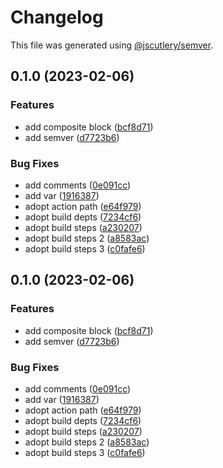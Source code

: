 # Changelog

This file was generated using [@jscutlery/semver](https://github.com/jscutlery/semver).

## 0.1.0 (2023-02-06)


### Features

* add composite block ([bcf8d71](https://github.com/push-based/user-flow-gh-action/commit/bcf8d7112d1a1613f974f38150cc152e2b40871b))
* add semver ([d7723b6](https://github.com/push-based/user-flow-gh-action/commit/d7723b6a20e3270334c0ce0d128dcc38d8be3ccb))


### Bug Fixes

* add comments ([0e091cc](https://github.com/push-based/user-flow-gh-action/commit/0e091ccf76208eeaf92b904ec084a3366d1c0649))
* add var ([1916387](https://github.com/push-based/user-flow-gh-action/commit/19163878eb8b6b770c35abdeae3cc0c8f072a7c3))
* adopt action path ([e64f979](https://github.com/push-based/user-flow-gh-action/commit/e64f9795c9e98f86c7be2aa1da1e94cab7ebc251))
* adopt build depts ([7234cf6](https://github.com/push-based/user-flow-gh-action/commit/7234cf63f39c6d000962eef24d8a260d23ae0a40))
* adopt build steps ([a230207](https://github.com/push-based/user-flow-gh-action/commit/a23020740cce427052de4ff29aa56c3d4e740caf))
* adopt build steps 2 ([a8583ac](https://github.com/push-based/user-flow-gh-action/commit/a8583accf409fc269d784c164888155f92b15402))
* adopt build steps 3 ([c0fafe6](https://github.com/push-based/user-flow-gh-action/commit/c0fafe6b32621a69d0e3a450b9fc50d71b6e4313))

## 0.1.0 (2023-02-06)


### Features

* add composite block ([bcf8d71](https://github.com/push-based/user-flow-gh-action/commit/bcf8d7112d1a1613f974f38150cc152e2b40871b))
* add semver ([d7723b6](https://github.com/push-based/user-flow-gh-action/commit/d7723b6a20e3270334c0ce0d128dcc38d8be3ccb))


### Bug Fixes

* add comments ([0e091cc](https://github.com/push-based/user-flow-gh-action/commit/0e091ccf76208eeaf92b904ec084a3366d1c0649))
* add var ([1916387](https://github.com/push-based/user-flow-gh-action/commit/19163878eb8b6b770c35abdeae3cc0c8f072a7c3))
* adopt action path ([e64f979](https://github.com/push-based/user-flow-gh-action/commit/e64f9795c9e98f86c7be2aa1da1e94cab7ebc251))
* adopt build depts ([7234cf6](https://github.com/push-based/user-flow-gh-action/commit/7234cf63f39c6d000962eef24d8a260d23ae0a40))
* adopt build steps ([a230207](https://github.com/push-based/user-flow-gh-action/commit/a23020740cce427052de4ff29aa56c3d4e740caf))
* adopt build steps 2 ([a8583ac](https://github.com/push-based/user-flow-gh-action/commit/a8583accf409fc269d784c164888155f92b15402))
* adopt build steps 3 ([c0fafe6](https://github.com/push-based/user-flow-gh-action/commit/c0fafe6b32621a69d0e3a450b9fc50d71b6e4313))
